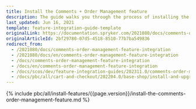 ```yaml
---
title: Install the Comments + Order Management feature
description: The guide walks you through the process of installing the Comments + Order Management feature into the project.
last_updated: Jun 16, 2021
template: feature-integration-guide-template
originalLink: https://documentation.spryker.com/2021080/docs/comments-order-management-feature-integration
originalArticleId: 2bf29780-07d5-4518-8510-77b7ba549836
redirect_from:
  - /2021080/docs/comments-order-management-feature-integration
  - /2021080/docs/en/comments-order-management-feature-integration
  - /docs/comments-order-management-feature-integration
  - /docs/en/comments-order-management-feature-integration
  - /docs/scos/dev/feature-integration-guides/202311.0/comments-order-management-feature-integration.html
  - /docs/pbc/all/cart-and-checkout/202204.0/base-shop/install-and-upgrade/install-features/install-the-comments-order-management-feature.html
---
```

{% include pbc/all/install-features/{{page.version}}/install-the-comments-order-management-feature.md %} <!-- To edit, see /_includes/pbc/all/install-features/202311.0/install-the-comments-order-management-feature.md -->
